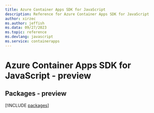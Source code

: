 ```yaml
---
title: Azure Container Apps SDK for JavaScript
description: Reference for Azure Container Apps SDK for JavaScript
author: xirzec
ms.author: jeffish
ms.data: 09/27/2023
ms.topic: reference
ms.devlang: javascript
ms.service: containerapps
---
```

# Azure Container Apps SDK for JavaScript - preview
## Packages - preview
[!INCLUDE [packages](container-apps-index.md)]